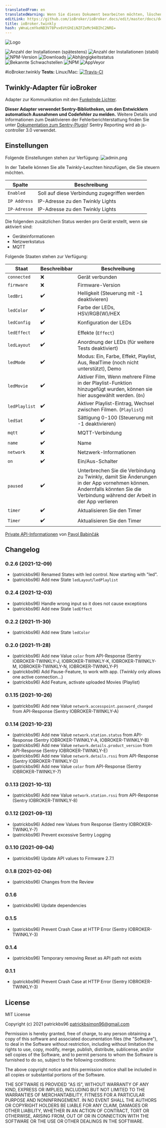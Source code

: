 ```yaml
---
translatedFrom: en
translatedWarning: Wenn Sie dieses Dokument bearbeiten möchten, löschen Sie bitte das Feld "translationsFrom". Andernfalls wird dieses Dokument automatisch erneut übersetzt
editLink: https://github.com/ioBroker/ioBroker.docs/edit/master/docs/de/adapterref/iobroker.twinkly/README.md
title: ioBroker.twinkly
hash: yWnaLcmYkeNB3V78Pvx6VtGhEiNZFZeMc94BIhC2NRE=
---
```

![Logo](../../../en/adapterref/iobroker.twinkly/admin/twinkly.png)

![Anzahl der Installationen (spätestens)](http://iobroker.live/badges/twinkly-installed.svg)
![Anzahl der Installationen (stabil)](http://iobroker.live/badges/twinkly-stable.svg)
![NPM-Version](http://img.shields.io/npm/v/iobroker.twinkly.svg)
![Downloads](https://img.shields.io/npm/dm/iobroker.twinkly.svg)
![Abhängigkeitsstatus](https://img.shields.io/david/patrickbs96/iobroker.twinkly.svg)
![Bekannte Schwachstellen](https://snyk.io/test/github/patrickbs96/ioBroker.twinkly/badge.svg)
![NPM](https://nodei.co/npm/iobroker.twinkly.png?downloads=true)
![AppVeyor](https://ci.appveyor.com/api/projects/status/github/patrickbs96/ioBroker.twinkly?branch=master&svg=true)

#ioBroker.twinkly
**Tests:** Linux/Mac: [![Travis-CI](https://travis-ci.com/patrickbs96/ioBroker.twinkly.svg)](https://travis-ci.com/github/patrickbs96/ioBroker.twinkly)

## Twinkly-Adapter für ioBroker
Adapter zur Kommunikation mit den [Funkelnde Lichter](https://www.twinkly.com/).

**Dieser Adapter verwendet Sentry-Bibliotheken, um den Entwicklern automatisch Ausnahmen und Codefehler zu melden.** Weitere Details und Informationen zum Deaktivieren der Fehlerberichterstattung finden Sie unter [Dokumentation zum Sentry-Plugin](https://github.com/ioBroker/plugin-sentry#plugin-sentry)! Sentry Reporting wird ab js-controller 3.0 verwendet.

## Einstellungen
Folgende Einstellungen stehen zur Verfügung: ![admin.png](../../../en/adapterref/iobroker.twinkly/img/admin.png)

In der Tabelle können Sie alle Twinkly-Leuchten hinzufügen, die Sie steuern möchten.

| Spalte | Beschreibung |
|--------------|------------------------------------|
| `Enabled` | Soll auf diese Verbindung zugegriffen werden |
| `IP Address` | IP-Adresse zu den Twinkly Lights |
| `IP-Adresse` | IP-Adresse zu den Twinkly Lights |

Die folgenden zusätzlichen Status werden pro Gerät erstellt, wenn sie aktiviert sind:

* Geräteinformationen
* Netzwerkstatus
* MQTT

Folgende Staaten stehen zur Verfügung:

| Staat | Beschreibbar | Beschreibung |
|---------------|--------------------|---------------------------------------------------------------------------------------------------------------------------------|
| `connected` | :x: | Gerät verbunden |
| `firmware` | :x: | Firmware-Version |
| `ledBri` | :heavy_check_mark: | Helligkeit (Steuerung mit -1 deaktivieren) |
| `ledColor` | :heavy_check_mark: | Farbe der LEDs, HSV/RGB(W)/HEX |
| `ledConfig` | :heavy_check_mark: | Konfiguration der LEDs |
| `ledEffect` | :heavy_check_mark: | Effekte (`Effect`) |
| `ledLayout` | :heavy_check_mark: | Anordnung der LEDs (für weitere Tests deaktiviert) |
| `ledMode` | :heavy_check_mark: | Modus: Ein, Farbe, Effekt, Playlist, Aus, RealTime (noch nicht unterstützt), Demo |
| `ledMovie` | :heavy_check_mark: | Aktiver Film, Wenn mehrere Filme in der Playlist-Funktion hinzugefügt wurden, können sie hier ausgewählt werden. (`On`) |
| `ledPlaylist` | :heavy_check_mark: | Aktiver Playlist-Eintrag, Wechsel zwischen Filmen. (`Playlist`) |
| `ledSat` | :heavy_check_mark: | Sättigung 0-100 (Steuerung mit -1 deaktivieren) |
| `mqtt` | :heavy_check_mark: | MQTT-Verbindung |
| `name` | :heavy_check_mark: | Name |
| `network` | :x: | Netzwerk-Informationen |
| `on` | :heavy_check_mark: | Ein/Aus-Schalter |
| `paused` | :heavy_check_mark: | Unterbrechen Sie die Verbindung zu Twinkly, damit Sie Änderungen in der App vornehmen können. Andernfalls könnten Sie die Verbindung während der Arbeit in der App verlieren |
| `timer` | :heavy_check_mark: | Aktualisieren Sie den Timer |
| `Timer` | :heavy_check_mark: | Aktualisieren Sie den Timer |

[Private API-Informationen](https://xled-docs.readthedocs.io/en/latest/) von [Pavol Babinčák](https://github.com/scrool)

## Changelog

### 0.2.6 (2021-12-09)
* (patrickbs96) Renamed States with led control. Now starting with "led".
* (patrickbs96) Add new State `ledLayout`/`ledPlaylist`

### 0.2.4 (2021-12-03)
* (patrickbs96) Handle wrong input so it does not cause exceptions
* (patrickbs96) Add new State `ledEffect`

### 0.2.2 (2021-11-30)
* (patrickbs96) Add new State `ledColor`

### 0.2.0 (2021-11-28)
* (patrickbs96) Add new Value `color` from API-Response (Sentry IOBROKER-TWINKLY-J, IOBROKER-TWINKLY-K, IOBROKER-TWINKLY-M, IOBROKER-TWINKLY-N, IOBROKER-TWINKLY-P)
* (patrickbs96) Add Pause-Feature, to work with app. (Twinkly only allows one active connection...)
* (patrickbs96) Add Feature, activate uploaded Movies (Playlist) 

### 0.1.15 (2021-10-26)
* (patrickbs96) Add new Value `network.accesspoint.password_changed` from API-Response (Sentry IOBROKER-TWINKLY-A)

### 0.1.14 (2021-10-23)
* (patrickbs96) Add new Value `network.station.status` from API-Response (Sentry IOBROKER-TWINKLY-A, IOBROKER-TWINKLY-B)
* (patrickbs96) Add new Value `network.details.product_version` from API-Response (Sentry IOBROKER-TWINKLY-E)
* (patrickbs96) Add new Value `network.details.rssi` from API-Response (Sentry IOBROKER-TWINKLY-D)
* (patrickbs96) Add new Value `color` from API-Response (Sentry IOBROKER-TWINKLY-7)

### 0.1.13 (2021-10-13)
* (patrickbs96) Add new Value `network.station.rssi` from API-Response (Sentry IOBROKER-TWINKLY-8)

### 0.1.12 (2021-09-13)
* (patrickbs96) Added new Values from Response (Sentry IOBROKER-TWINKLY-7)
* (patrickbs96) Prevent excessive Sentry Logging 

### 0.1.10 (2021-09-04)
* (patrickbs96) Update API values to Firmware 2.7.1

### 0.1.8 (2021-02-06)
* (patrickbs96) Changes from the Review

### 0.1.6
* (patrickbs96) Update dependencies

### 0.1.5
* (patrickbs96) Prevent Crash Case at HTTP Error (Sentry IOBROKER-TWINKLY-3)

### 0.1.4
* (patrickbs96) Temporary removing Reset as API path not exists

### 0.1.1
* (patrickbs96) Prevent Crash Case at HTTP Error (Sentry IOBROKER-TWINKLY-3)

## License
MIT License

Copyright (c) 2021 patrickbs96 <patrickbsimon96@gmail.com>

Permission is hereby granted, free of charge, to any person obtaining a copy
of this software and associated documentation files (the "Software"), to deal
in the Software without restriction, including without limitation the rights
to use, copy, modify, merge, publish, distribute, sublicense, and/or sell
copies of the Software, and to permit persons to whom the Software is
furnished to do so, subject to the following conditions:

The above copyright notice and this permission notice shall be included in all
copies or substantial portions of the Software.

THE SOFTWARE IS PROVIDED "AS IS", WITHOUT WARRANTY OF ANY KIND, EXPRESS OR
IMPLIED, INCLUDING BUT NOT LIMITED TO THE WARRANTIES OF MERCHANTABILITY,
FITNESS FOR A PARTICULAR PURPOSE AND NONINFRINGEMENT. IN NO EVENT SHALL THE
AUTHORS OR COPYRIGHT HOLDERS BE LIABLE FOR ANY CLAIM, DAMAGES OR OTHER
LIABILITY, WHETHER IN AN ACTION OF CONTRACT, TORT OR OTHERWISE, ARISING FROM,
OUT OF OR IN CONNECTION WITH THE SOFTWARE OR THE USE OR OTHER DEALINGS IN THE
SOFTWARE.